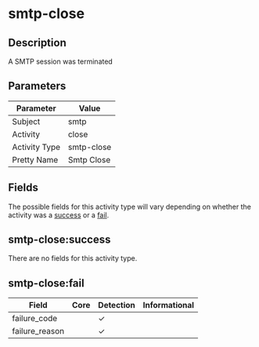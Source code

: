 smtp-close
==========

Description
-----------
A SMTP session was terminated

Parameters
----------
| Parameter     | Value      |
| ------------- | ---------- |
| Subject       | smtp       |
| Activity      | close      |
| Activity Type | smtp-close |
| Pretty Name   | Smtp Close |


Fields
------

The possible fields for this activity type will vary depending on whether the activity was a [success](#smtp-closesuccess) or a [fail](#smtp-closefail).


smtp-close:success
------------------

There are no fields for this activity type.


smtp-close:fail
---------------

| Field          | Core | Detection | Informational |
| -------------- | ---- | --------- | ------------- |
| failure_code   |      | &#10003;  |               |
| failure_reason |      | &#10003;  |               |